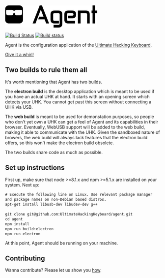 ![Agent logo & text](https://raw.githubusercontent.com/UltimateHackingKeyboard/agent/master/packages/uhk-web/src/assets/images/agent-logo-with-text.png)

[![Build Status](https://travis-ci.org/UltimateHackingKeyboard/agent.svg?branch=master)](https://travis-ci.org/UltimateHackingKeyboard/agent)
[![Build status](https://ci.appveyor.com/api/projects/status/4flvi969t4lgwwk6?svg=true)](https://ci.appveyor.com/project/mondalaci/agent)

Agent is the configuration application of the [Ultimate Hacking Keyboard](https://ultimatehackingkeyboard.com/).

[Give it a whirl!](http://ultimatehackingkeyboard.github.io/agent/)

## Two builds to rule them all

It's worth mentioning that Agent has two builds.

The **electron build** is the desktop application which is meant to be used if you have an actual UHK at hand. It starts with an opening screen which detects your UHK. You cannot get past this screen without connecting a UHK via USB.

The **web build** is meant to be used for demonstation purposes, so people who don't yet own a UHK can get a feel of Agent and its capabilities in their browser. Eventually, WebUSB support will be added to the web build, making it able to communicate with the UHK. Given the sandboxed nature of browers, the web build will always lack features that the electron build offers, so this won't make the electron build obsolete.

The two builds share code as much as possible.

## Set up instructions

First up, make sure that node >=8.1.x and npm >=5.1.x are installed on your system. Next up:

```
# Execute the following line on Linux. Use relevant package manager and package names on non-Debian based distros.
apt-get install libusb-dev libudev-dev g++

git clone git@github.com:UltimateHackingKeyboard/agent.git
cd agent
npm install
npm run build:electron
npm run electron
```

At this point, Agent should be running on your machine.

## Contributing

Wanna contribute? Please let us show you [how](CONTRIBUTING.md).
